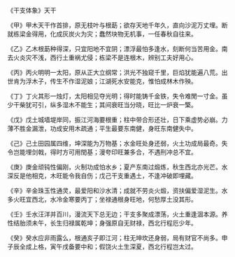 《干支体象》天干

《甲》甲木天干作首排，原无枝叶与根莇；欲存天地千年久，直向沙泥万丈埋。断就栋梁金得用，化成灰炭火为灾；蠢然块物无机事，一任春秋自往来。

《乙》乙木根莇种得深，只宜阳地不宜阴；漂浮最怕多逢水，刻断何当苦用金。南去火炎灾不浅，西行土重祸尤侵；栋梁不是连根木，辨别工夫好用心。

《丙》丙火明明一太阳，原从正大立纲常；洪光不独窥千里，巨焰犹能遍八荒。出世肯为浮木子，传生不作湿泥娘；江湖死水安能克，惟怕成林木作殃。

《丁》丁火其形一烛灯，太阳相见夺光明；得时能铸千金铁，失令难閒一寸金。虽少干柴犹可引，纵多湿木不能生；其间衰旺当分晓，旺比一炉衰一檠。

《戊》戊土城墙堤岸同，振江河海要根重；柱中带合形还壮，日下乘虚势必崩。力薄不胜金漏泄，功成安用木疏通；平生最要东南健，身旺东南健失中。

《己》己土田园属四维，坤深能为万物基；水金旺处身还弱，火土功成局最奇。失令岂能埋剑戟，得时方可用閏基；漫夸印旺兼多合，不遇刑冲总不宜。

《庚》庚金顽钝性偏刚，火制功成怕水乡；夏产东南过煅炼，秋生西北亦光芒。水深反是他相克，木旺能令我自伤；戊己干支重遇土，不逢冲破即埋藏。

《辛》辛金珠玉性通灵，最爱阳和沙水清；成就不劳炎火煅，资扶偏爱湿泥生。水多火旺宜西北，水冷金寒要丙丁；坐禄通根身旺地，何愁厚土没其形。

《壬》壬水汪洋并百川，漫流天下总无边；干支多聚成漂荡，火土重逢涸本源。养性结胎须未午，长生归禄属乾坤；身强原自无财禄，西北行程厄少年。

《癸》癸水应非雨露么，根通亥子即江河；柱无坤坎还身弱，局有财官不尚多。申子辰全成上格，寅午戌备要中和；假饶火土生深夏，西北行程岂太过。

